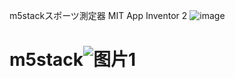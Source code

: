 m5stackスポーツ測定器
MIT App Inventor 2
![image](https://user-images.githubusercontent.com/56425891/175796345-a199244c-642f-4f1a-8075-f05cc99b65ee.png)
# m5stack![图片1](https://user-images.githubusercontent.com/56425891/175796342-f870b53d-b522-4722-87a1-6d5d830e85a8.png)

